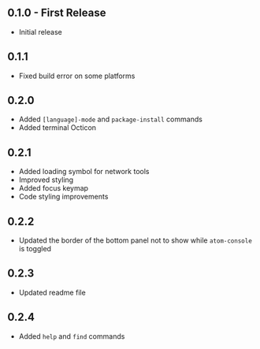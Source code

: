 ## 0.1.0 - First Release
* Initial release

## 0.1.1
* Fixed build error on some platforms

## 0.2.0
* Added `[language]-mode` and `package-install` commands
* Added terminal Octicon

## 0.2.1
* Added loading symbol for network tools
* Improved styling
* Added focus keymap
* Code styling improvements

## 0.2.2
* Updated the border of the bottom panel not to show while `atom-console` is toggled

## 0.2.3
* Updated readme file

## 0.2.4
* Added `help` and `find` commands

